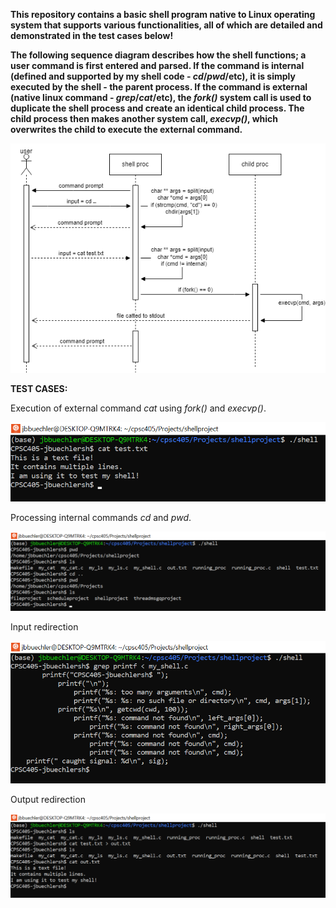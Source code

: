 **This repository contains a basic shell program native to Linux operating system
that supports various functionalities, all of which are detailed and demonstrated
in the test cases below!**

**The following sequence diagram describes how the shell functions; a user command is 
first entered and parsed. If the command is internal (defined and supported
by my shell code - *cd*/*pwd*/etc), it is simply executed by the shell - the parent process. 
If the command is external (native linux command - *grep*/*cat*/etc), the *fork()* system
call is used to duplicate the shell process and create an identical child process. The child
process then makes another system call, *execvp()*, which overwrites the child to execute
the external command.**

![img1](./images/LLdiag.drawio.png)

**TEST CASES:**

Execution of external command *cat* using *fork()* and *execvp()*.

![img1](./images/forkandexec.png)

Processing internal commands *cd* and *pwd*.

![img1](./images/cdandpwd.png)

Input redirection

![img1](./images/inputredir.png)

Output redirection

![img1](./images/outputredir.png)
